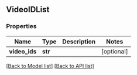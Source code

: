 ## VideoIDList

### Properties
Name | Type | Description | Notes
------------ | ------------- | ------------- | -------------
**video_ids** | **str** |  | [optional] 

[[Back to Model list]](#documentation-for-models) [[Back to API list]](#documentation-for-api-endpoints)


